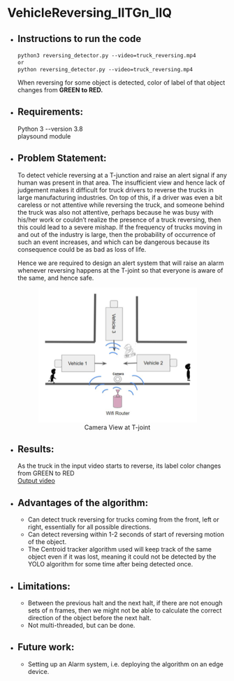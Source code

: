 # VehicleReversing_IITGn_IIQ


* ## Instructions to run the code

      python3 reversing_detector.py --video=truck_reversing.mp4 
      or
      python reversing_detector.py --video=truck_reversing.mp4 

   When reversing for some object is detected, color of label of that object changes from 
  <b> GREEN to RED. </b>

* ## Requirements:
  Python 3 --version 3.8 </br>
  playsound module
  
* ## Problem Statement:
    To detect vehicle reversing at a T-junction and raise an alert signal if any human was present in that area. 
    The insufficient view and hence lack of judgement makes it difficult for truck drivers to reverse the trucks in large manufacturing industries. On top of this, if a driver was even a bit careless or not attentive while reversing the truck, and someone behind the truck was also not attentive, perhaps because he was busy with his/her work or couldn’t realize the presence of a truck reversing, then this could lead to a severe mishap. If the frequency of trucks moving in and out of the industry is large, then the probability of occurrence of such an event increases, and which can be dangerous because its consequence could be as bad as loss of life. 
    
    Hence we are required to design an alert system that will raise an alarm whenever reversing happens at the T-joint so that everyone is aware of the same, and hence safe.

<p align="center">
<img src="results/image.png" alt="drawing"/>
<br>Camera View at T-joint
</div>
</p>

* ## Results:
     As the truck in the input video starts to reverse, its label color changes from GREEN to RED </br>
           [Output video](https://drive.google.com/file/d/1LQa1HwsG1Zy99FlIjpyexHj5GHMzz9dD/view?usp=sharing)
 
* ## Advantages of the algorithm:
  * Can detect truck reversing for trucks coming from the front, left or right, essentially for all possible directions. </br>
  * Can detect reversing within 1-2 seconds of start of reversing motion of the object. </br>
  * The Centroid tracker algorithm used will keep track of the same object even if it was lost, meaning it could not be detected by the YOLO algorithm for some time after being detected once.


* ## Limitations:
  * Between the previous halt and the next halt, if there are not enough sets of n frames, then we might not be able to calculate the correct direction of the object before the next halt.
  * Not multi-threaded, but can be done.

* ## Future work:
  * Setting up an Alarm system, i.e. deploying the algorithm on an edge device.
  
